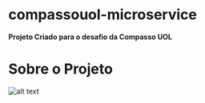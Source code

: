 # compassouol-microservice
**Projeto Criado para o desafio da Compasso UOL**

# Sobre o Projeto
  ![alt text](http://s3.amazonaws.com/jet-upload/083108e7569ff692d528569178c27ab3-EstruturaDeCamadas.PNG)
  
  

